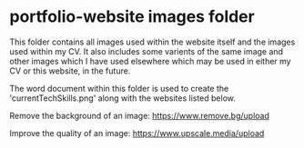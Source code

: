 # portfolio-website images folder

This folder contains all images used within the website itself and the images used within my CV. It also includes some varients of the same image and other images which I have used elsewhere which may be used in either my CV or this website, in the future.

The word document within this folder is used to create the 'currentTechSkills.png' along with the websites listed below.

Remove the background of an image: https://www.remove.bg/upload 

Improve the quality of an image: https://www.upscale.media/upload